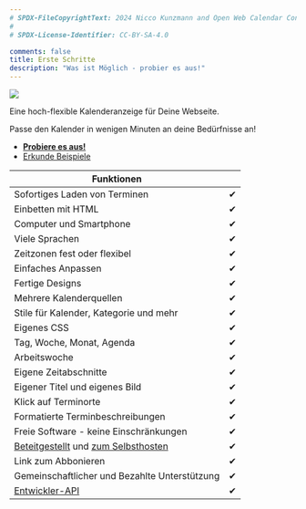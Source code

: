 ```yaml
---
# SPDX-FileCopyrightText: 2024 Nicco Kunzmann and Open Web Calendar Contributors <https://open-web-calendar.quelltext.eu/>
#
# SPDX-License-Identifier: CC-BY-SA-4.0

comments: false
title: Erste Schritte
description: "Was ist Möglich - probier es aus!"
---
```


![](assets/img/logo/github-social-preview.svg)

Eine hoch-flexible Kalenderanzeige für Deine Webseite.

Passe den Kalender in wenigen Minuten an deine Bedürfnisse an!

- **[Probiere es aus!]({{link.web}})**
- [Erkunde Beispiele](templates.md)

| Funktionen |  |
| --- | --- |
| Sofortiges Laden von Terminen | <center>✔</center> |
| Einbetten mit HTML | <center>✔</center> |
| Computer und Smartphone | <center>✔</center> |
| Viele Sprachen | <center>✔</center> |
| Zeitzonen fest oder flexibel | <center>✔</center> |
| Einfaches Anpassen | <center>✔</center> |
| Fertige Designs  | <center>✔</center> |
| Mehrere Kalenderquellen | <center>✔</center> |
| Stile für Kalender, Kategorie und mehr | <center>✔</center> |
| Eigenes CSS | <center>✔</center> |
| Tag, Woche, Monat, Agenda | <center>✔</center> |
| Arbeitswoche | <center>✔</center> |
| Eigene Zeitabschnitte | <center>✔</center> |
| Eigener Titel und eigenes Bild | <center>✔</center> |
| Klick auf Terminorte | <center>✔</center> |
| Formatierte Terminbeschreibungen | <center>✔</center> |
| Freie Software - keine Einschränkungen | <center>✔</center> |
| [Beteitgestellt]({{link.web}}) und [zum Selbsthosten](host/self.md) | <center>✔</center> |
| Link zum Abbonieren | <center>✔</center> |
| Gemeinschaftlicher und Bezahlte Unterstützung | <center>✔</center> |
| [Entwickler-API](dev/api.md) | <center>✔</center> |

